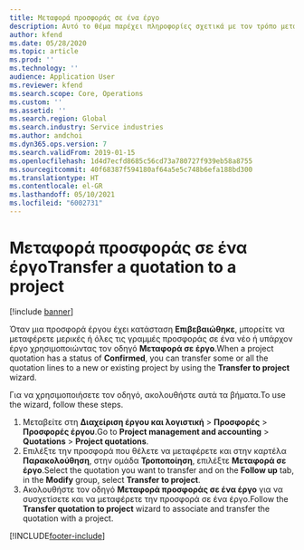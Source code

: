 ```yaml
---
title: Μεταφορά προσφοράς σε ένα έργο
description: Αυτό το θέμα παρέχει πληροφορίες σχετικά με τον τρόπο μεταφοράς μιας προσφοράς σε ένα νέο ή σε ένα υπάρχον έργο.
author: kfend
ms.date: 05/28/2020
ms.topic: article
ms.prod: ''
ms.technology: ''
audience: Application User
ms.reviewer: kfend
ms.search.scope: Core, Operations
ms.custom: ''
ms.assetid: ''
ms.search.region: Global
ms.search.industry: Service industries
ms.author: andchoi
ms.dyn365.ops.version: 7
ms.search.validFrom: 2019-01-15
ms.openlocfilehash: 1d4d7ecfd8685c56cd73a780727f939eb58a8755
ms.sourcegitcommit: 40f68387f594180af64a5e5c748b6efa188bd300
ms.translationtype: HT
ms.contentlocale: el-GR
ms.lasthandoff: 05/10/2021
ms.locfileid: "6002731"
---
```

# <a name="transfer-a-quotation-to-a-project"></a><span data-ttu-id="29367-103">Μεταφορά προσφοράς σε ένα έργο</span><span class="sxs-lookup"><span data-stu-id="29367-103">Transfer a quotation to a project</span></span>

[!include [banner](../includes/banner.md)]

<span data-ttu-id="29367-104">Όταν μια προσφορά έργου έχει κατάσταση **Επιβεβαιώθηκε**, μπορείτε να μεταφέρετε μερικές ή όλες τις γραμμές προσφοράς σε ένα νέο ή υπάρχον έργο χρησιμοποιώντας τον οδηγό **Μεταφορά σε έργο**.</span><span class="sxs-lookup"><span data-stu-id="29367-104">When a project quotation has a status of **Confirmed**, you can transfer some or all the quotation lines to a new or existing project by using the **Transfer to project** wizard.</span></span> 

<span data-ttu-id="29367-105">Για να χρησιμοποιήσετε τον οδηγό, ακολουθήστε αυτά τα βήματα.</span><span class="sxs-lookup"><span data-stu-id="29367-105">To use the wizard, follow these steps.</span></span>

1. <span data-ttu-id="29367-106">Μεταβείτε στη **Διαχείριση έργου και λογιστική** > **Προσφορές** > **Προσφορές έργου**.</span><span class="sxs-lookup"><span data-stu-id="29367-106">Go to **Project management and accounting** > **Quotations** > **Project quotations**.</span></span>
2. <span data-ttu-id="29367-107">Επιλέξτε την προσφορά που θέλετε να μεταφέρετε και στην καρτέλα **Παρακολούθηση**, στην ομάδα **Τροποποίηση**, επιλέξτε **Μεταφορά σε έργο**.</span><span class="sxs-lookup"><span data-stu-id="29367-107">Select the quotation you want to transfer and on the **Follow up** tab, in the **Modify** group, select **Transfer to project**.</span></span>
3. <span data-ttu-id="29367-108">Ακολουθήστε τον οδηγό **Μεταφορά προσφοράς σε ένα έργο** για να συσχετίσετε και να μεταφέρετε την προσφορά σε ένα έργο.</span><span class="sxs-lookup"><span data-stu-id="29367-108">Follow the **Transfer quotation to project** wizard to associate and transfer the quotation with a project.</span></span>


[!INCLUDE[footer-include](../includes/footer-banner.md)]